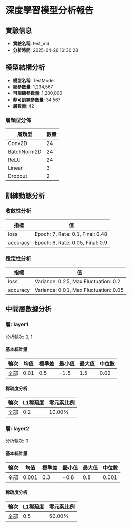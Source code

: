 
# 深度學習模型分析報告

## 實驗信息

- **實驗名稱**: test_md
- **分析時間**: 2025-04-26 16:30:28


## 模型結構分析

- **模型名稱**: TestModel
- **總參數量**: 1,234,567
- **可訓練參數量**: 1,200,000
- **非可訓練參數量**: 34,567
- **層數量**: 42


### 層類型分佈

| 層類型 | 數量 |
| ------ | ---- |
| Conv2D | 24 |
| BatchNorm2D | 24 |
| ReLU | 24 |
| Linear | 3 |
| Dropout | 2 |


## 訓練動態分析


### 收斂性分析

| 指標 | 值 |
| ---- | ---- |
| loss | Epoch: 7, Rate: 0.1, Final: 0.48 |
| accuracy | Epoch: 6, Rate: 0.05, Final: 0.9 |

### 穩定性分析

| 指標 | 值 |
| ---- | ---- |
| loss | Variance: 0.25, Max Fluctuation: 0.2 |
| accuracy | Variance: 0.01, Max Fluctuation: 0.05 |


## 中間層數據分析


### 層: layer1

分析輪次: 0, 1


#### 基本統計量

| 輪次 | 均值 | 標準差 | 最小值 | 最大值 | 中位數 |
| ---- | ---- | ------ | ------ | ------ | ------ |
| 全部 | 0.01 | 0.5 | -1.5 | 1.5 | 0.02 |

#### 稀疏度分析

| 輪次 | L1稀疏度 | 零元素比例 |
| ---- | -------- | ---------- |
| 全部 | 0.2 | 10.00% |

### 層: layer2

分析輪次: 0


#### 基本統計量

| 輪次 | 均值 | 標準差 | 最小值 | 最大值 | 中位數 |
| ---- | ---- | ------ | ------ | ------ | ------ |
| 全部 | 0.001 | 0.3 | -0.8 | 0.8 | 0.001 |

#### 稀疏度分析

| 輪次 | L1稀疏度 | 零元素比例 |
| ---- | -------- | ---------- |
| 全部 | 0.5 | 50.00% |

        